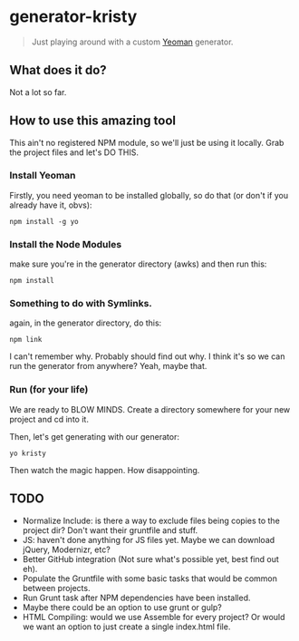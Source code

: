 # generator-kristy

> Just playing around with a custom [Yeoman](http://yeoman.io) generator.

## What does it do?

Not a lot so far.

## How to use this amazing tool

This ain't no registered NPM module, so we'll just be using it locally. Grab the project files and let's DO THIS.

### Install Yeoman
Firstly, you need yeoman to be installed globally, so do that (or don't if you already have it, obvs):

`npm install -g yo`

### Install the Node Modules

make sure you're in the generator directory (awks) and then run this:

`npm install`

### Something to do with Symlinks.

again, in the generator directory, do this:

`npm link`

I can't remember why. Probably should find out why. I think it's so we can run the generator from anywhere? Yeah, maybe that.

### Run (for your life)

We are ready to BLOW MINDS. Create a directory somewhere for your new project and cd into it.

Then, let's get generating with our generator:

`yo kristy`

Then watch the magic happen. How disappointing.

## TODO

- Normalize Include: is there a way to exclude files being copies to the project dir? Don't want their gruntfile and stuff.
- JS: haven't done anything for JS files yet. Maybe we can download jQuery, Modernizr, etc?
- Better GitHub integration (Not sure what's possible yet, best find out eh).
- Populate the Gruntfile with some basic tasks that would be common between projects.
- Run Grunt task after NPM dependencies have been installed.
- Maybe there could be an option to use grunt or gulp?
- HTML Compiling: would we use Assemble for every project? Or would we want an option to just create a single index.html file.